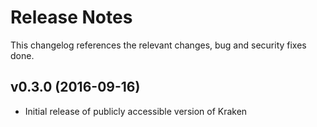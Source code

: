 # Release Notes

This changelog references the relevant changes, bug and security fixes done.

## v0.3.0 (2016-09-16)

- Initial release of publicly accessible version of Kraken